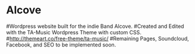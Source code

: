 # Alcove
#Wordpress website built for the indie Band Alcove. 
#Created and Edited with the TA-Music Wordpress Theme with custom CSS.
#http://themeart.co/free-theme/ta-music/
#Remaining Pages, Soundcloud, Facebook, and SEO to be implemented soon.

